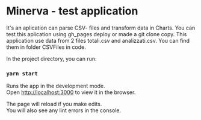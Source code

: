 #  Minerva - test application

It's an aplication can parse CSV- files and transform data in Charts.
You can test this aplication using gh_pages deploy or made a git clone copy.
This application use data from 2 files totali.csv and analizzati.csv.
You can find them in folder CSVFiles in code.

In the project directory, you can run:

### `yarn start`

Runs the app in the development mode.\
Open [http://localhost:3000](http://localhost:3000) to view it in the browser.

The page will reload if you make edits.\
You will also see any lint errors in the console.
